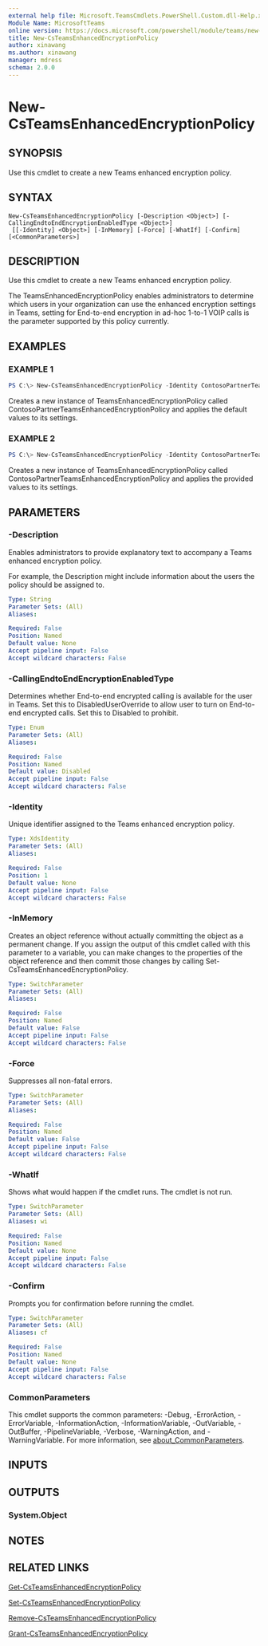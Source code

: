 ```yaml
---
external help file: Microsoft.TeamsCmdlets.PowerShell.Custom.dll-Help.xml
Module Name: MicrosoftTeams
online version: https://docs.microsoft.com/powershell/module/teams/new-csteamsenhancedencryptionpolicy
title: New-CsTeamsEnhancedEncryptionPolicy
author: xinawang
ms.author: xinawang
manager: mdress
schema: 2.0.0
---
```


# New-CsTeamsEnhancedEncryptionPolicy

## SYNOPSIS
Use this cmdlet to create a new Teams enhanced encryption policy.

## SYNTAX

```
New-CsTeamsEnhancedEncryptionPolicy [-Description <Object>] [-CallingEndtoEndEncryptionEnabledType <Object>]
 [[-Identity] <Object>] [-InMemory] [-Force] [-WhatIf] [-Confirm] [<CommonParameters>]
```

## DESCRIPTION
Use this cmdlet to create a new Teams enhanced encryption policy.

The TeamsEnhancedEncryptionPolicy enables administrators to determine which users in your organization can use the enhanced encryption settings in Teams, setting for End-to-end encryption in ad-hoc 1-to-1 VOIP calls is the parameter supported by this policy currently.

## EXAMPLES

### EXAMPLE 1
```PowerShell
PS C:\> New-CsTeamsEnhancedEncryptionPolicy -Identity ContosoPartnerTeamsEnhancedEncryptionPolicy
```

Creates a new instance of TeamsEnhancedEncryptionPolicy called ContosoPartnerTeamsEnhancedEncryptionPolicy and applies the default values to its settings.

### EXAMPLE 2
```PowerShell
PS C:\> New-CsTeamsEnhancedEncryptionPolicy -Identity ContosoPartnerTeamsEnhancedEncryptionPolicy -CallingEndtoEndEncryptionEnabledType DisabledUserOverride
```

Creates a new instance of TeamsEnhancedEncryptionPolicy called ContosoPartnerTeamsEnhancedEncryptionPolicy and applies the provided values to its settings.

## PARAMETERS

### -Description
Enables administrators to provide explanatory text to accompany a Teams enhanced encryption policy.


For example, the Description might include information about the users the policy should be assigned to.

```yaml
Type: String
Parameter Sets: (All)
Aliases:

Required: False
Position: Named
Default value: None
Accept pipeline input: False
Accept wildcard characters: False
```

### -CallingEndtoEndEncryptionEnabledType
Determines whether End-to-end encrypted calling is available for the user in Teams. Set this to DisabledUserOverride to allow user to turn on End-to-end encrypted calls. Set this to Disabled to prohibit.

```yaml
Type: Enum
Parameter Sets: (All)
Aliases:

Required: False
Position: Named
Default value: Disabled
Accept pipeline input: False
Accept wildcard characters: False
```

### -Identity
Unique identifier assigned to the Teams enhanced encryption policy.


```yaml
Type: XdsIdentity
Parameter Sets: (All)
Aliases:

Required: False
Position: 1
Default value: None
Accept pipeline input: False
Accept wildcard characters: False
```

### -InMemory
Creates an object reference without actually committing the object as a permanent change. If you assign the output of this cmdlet called with this parameter to a variable, you can make changes to the properties of the object reference and then commit those changes by calling Set-CsTeamsEnhancedEncryptionPolicy.

```yaml
Type: SwitchParameter
Parameter Sets: (All)
Aliases:

Required: False
Position: Named
Default value: False
Accept pipeline input: False
Accept wildcard characters: False
```

### -Force
Suppresses all non-fatal errors.

```yaml
Type: SwitchParameter
Parameter Sets: (All)
Aliases:

Required: False
Position: Named
Default value: False
Accept pipeline input: False
Accept wildcard characters: False
```

### -WhatIf
Shows what would happen if the cmdlet runs.
The cmdlet is not run.

```yaml
Type: SwitchParameter
Parameter Sets: (All)
Aliases: wi

Required: False
Position: Named
Default value: None
Accept pipeline input: False
Accept wildcard characters: False
```

### -Confirm
Prompts you for confirmation before running the cmdlet.

```yaml
Type: SwitchParameter
Parameter Sets: (All)
Aliases: cf

Required: False
Position: Named
Default value: None
Accept pipeline input: False
Accept wildcard characters: False
```

### CommonParameters
This cmdlet supports the common parameters: -Debug, -ErrorAction, -ErrorVariable, -InformationAction, -InformationVariable, -OutVariable, -OutBuffer, -PipelineVariable, -Verbose, -WarningAction, and -WarningVariable. For more information, see [about_CommonParameters](https://go.microsoft.com/fwlink/?LinkID=113216).


## INPUTS

## OUTPUTS

### System.Object
## NOTES

## RELATED LINKS

[Get-CsTeamsEnhancedEncryptionPolicy](Get-CsTeamsEnhancedEncryptionPolicy.md)

[Set-CsTeamsEnhancedEncryptionPolicy](Set-CsTeamsEnhancedEncryptionPolicy.md)

[Remove-CsTeamsEnhancedEncryptionPolicy](Remove-CsTeamsEnhancedEncryptionPolicy.md)

[Grant-CsTeamsEnhancedEncryptionPolicy](Grant-CsTeamsEnhancedEncryptionPolicy.md)

